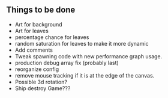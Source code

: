 ## Things to be done

- Art for background
- Art for leaves
- percentage chance for leaves
- random saturation for leaves to make it more dynamic
- Add comments
- Tweak spawning code with new performance graph usage.
- production debug array fix (probably last)
- reorganize config
- remove mouse tracking if it is at the edge of the canvas.
- Possible 3d rotation?
- Ship destroy Game???